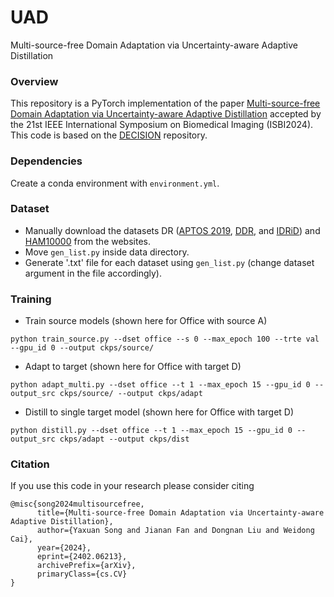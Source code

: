 # UAD
Multi-source-free Domain Adaptation via Uncertainty-aware Adaptive Distillation

### Overview
This repository is a PyTorch implementation of the paper [Multi-source-free Domain Adaptation via Uncertainty-aware Adaptive Distillation](https://arxiv.org/pdf/2402.06213.pdf) accepted by the 21st IEEE International Symposium on Biomedical Imaging (ISBI2024). This code is based on the [DECISION](https://github.com/driptaRC/DECISION) repository.

### Dependencies
Create a conda environment with `environment.yml`.

### Dataset
- Manually download the datasets DR ([APTOS 2019](https://kaggle.com/competitions/aptos2019-blindness-detection), [DDR](https://www.sciencedirect.com/science/article/abs/pii/S0020025519305377), and [IDRiD](https://www.mdpi.com/2306-5729/3/3/25)) and [HAM10000](https://dataverse.harvard.edu/dataset.xhtml?persistentId=doi:10.7910/DVN/DBW86T) from the websites.
- Move `gen_list.py` inside data directory.
- Generate '.txt' file for each dataset using `gen_list.py` (change dataset argument in the file accordingly). 

### Training
- Train source models (shown here for Office with source A)
```
python train_source.py --dset office --s 0 --max_epoch 100 --trte val --gpu_id 0 --output ckps/source/
```
- Adapt to target (shown here for Office with target D)
```
python adapt_multi.py --dset office --t 1 --max_epoch 15 --gpu_id 0 --output_src ckps/source/ --output ckps/adapt
```
- Distill to single target model (shown here for Office with target D)
```
python distill.py --dset office --t 1 --max_epoch 15 --gpu_id 0 --output_src ckps/adapt --output ckps/dist
```

### Citation
If you use this code in your research please consider citing
```
@misc{song2024multisourcefree,
      title={Multi-source-free Domain Adaptation via Uncertainty-aware Adaptive Distillation}, 
      author={Yaxuan Song and Jianan Fan and Dongnan Liu and Weidong Cai},
      year={2024},
      eprint={2402.06213},
      archivePrefix={arXiv},
      primaryClass={cs.CV}
}
```


